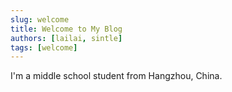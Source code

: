 ```yaml
---
slug: welcome
title: Welcome to My Blog
authors: [lailai, sintle]
tags: [welcome]
---
```


I'm a middle school student from Hangzhou, China.

<!-- truncate -->
